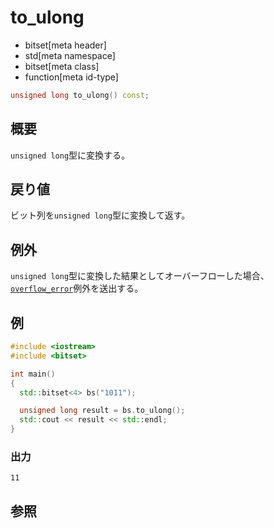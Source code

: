 # to_ulong
* bitset[meta header]
* std[meta namespace]
* bitset[meta class]
* function[meta id-type]

```cpp
unsigned long to_ulong() const;
```

## 概要
`unsigned long`型に変換する。


## 戻り値
ビット列を`unsigned long`型に変換して返す。


## 例外
`unsigned long`型に変換した結果としてオーバーフローした場合、[`overflow_error`](/reference/stdexcept.md)例外を送出する。


## 例
```cpp example
#include <iostream>
#include <bitset>

int main()
{
  std::bitset<4> bs("1011");

  unsigned long result = bs.to_ulong();
  std::cout << result << std::endl;
}
```

### 出力
```
11
```


## 参照

